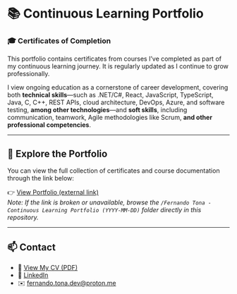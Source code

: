# 📚 Continuous Learning Portfolio
### 🎓 Certificates of Completion

This portfolio contains certificates from courses I’ve completed as part of my continuous learning journey. It is regularly updated as I continue to grow professionally.

I view ongoing education as a cornerstone of career development, covering both **technical skills**—such as .NET/C#, React, JavaScript, TypeScript, Java, C, C++, REST APIs, cloud architecture, DevOps, Azure, and software testing, **among other technologies**—and **soft skills**, including communication, teamwork, Agile methodologies like Scrum, **and other professional competencies**.

---

## 📂 Explore the Portfolio

You can view the full collection of certificates and course documentation through the link below:

👉 [View Portfolio (external link)](https://drive.proton.me/urls/R6HZM9KFF0#2yzapUekqvIq)  
*Note: If the link is broken or unavailable, browse the `/Fernando Tona - Continuous Learning Portfolio (YYYY-MM-DD)` folder directly in this repository.*

---

## 📫 Contact

- 📄 [View My CV (PDF)](https://drive.proton.me/urls/84RW0GAETC#U0bhweOPHsuc)  
- 🔗 [LinkedIn](https://www.linkedin.com/in/fernandotona/)  
- ✉️ [fernando.tona.dev@proton.me](mailto:fernando.tona.dev@proton.me)
